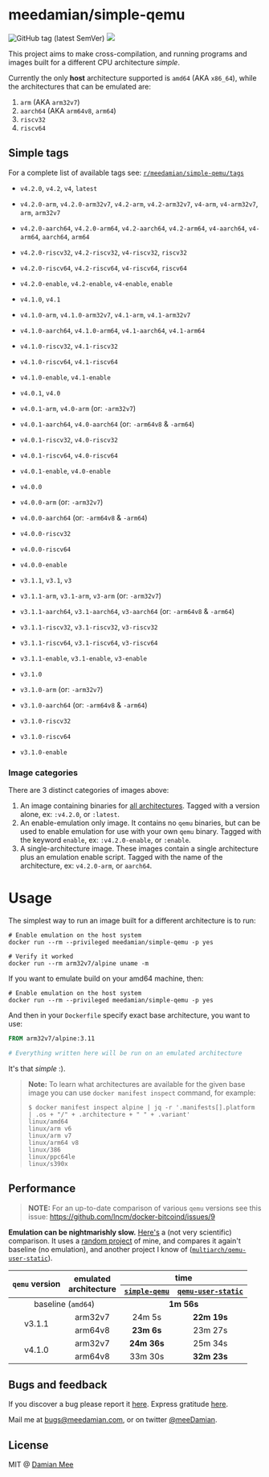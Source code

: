meedamian/simple-qemu
=====================

![GitHub tag (latest SemVer)](https://img.shields.io/github/v/tag/meeDamian/simple-qemu) ![](https://github.com/meeDamian/simple-qemu/workflows/Build%20%26%20deploy%20qemu%20on%20a%20git%20tag%20push/badge.svg)

This project aims to make cross-compilation, and running programs and images built for a different CPU architecture _simple_.

Currently the only **host** architecture supported is `amd64` (AKA `x86_64`), while the architectures that can be emulated are:

1. `arm` (AKA `arm32v7`)
1. `aarch64` (AKA `arm64v8`, `arm64`)
1. `riscv32`
1. `riscv64`


Simple tags
-----------

For a complete list of available tags see: [`r/meedamian/simple-qemu/tags`](https://hub.docker.com/r/meedamian/simple-qemu/tags)

* `v4.2.0`, `v4.2`, `v4`, `latest`
* `v4.2.0-arm`, `v4.2.0-arm32v7`, `v4.2-arm`, `v4.2-arm32v7`, `v4-arm`, `v4-arm32v7`, `arm`, `arm32v7`
* `v4.2.0-aarch64`, `v4.2.0-arm64`, `v4.2-aarch64`, `v4.2-arm64`, `v4-aarch64`, `v4-arm64`, `aarch64`, `arm64`
* `v4.2.0-riscv32`, `v4.2-riscv32`, `v4-riscv32`, `riscv32`
* `v4.2.0-riscv64`, `v4.2-riscv64`, `v4-riscv64`, `riscv64`
* `v4.2.0-enable`, `v4.2-enable`, `v4-enable`, `enable`


* `v4.1.0`, `v4.1`
* `v4.1.0-arm`, `v4.1.0-arm32v7`, `v4.1-arm`, `v4.1-arm32v7`
* `v4.1.0-aarch64`, `v4.1.0-arm64`, `v4.1-aarch64`, `v4.1-arm64`
* `v4.1.0-riscv32`, `v4.1-riscv32`
* `v4.1.0-riscv64`, `v4.1-riscv64`
* `v4.1.0-enable`, `v4.1-enable`


* `v4.0.1`, `v4.0`
* `v4.0.1-arm`, `v4.0-arm` (or: `-arm32v7`)
* `v4.0.1-aarch64`, `v4.0-aarch64` (or: `-arm64v8` & `-arm64`)
* `v4.0.1-riscv32`, `v4.0-riscv32`
* `v4.0.1-riscv64`, `v4.0-riscv64`
* `v4.0.1-enable`, `v4.0-enable`


* `v4.0.0`
* `v4.0.0-arm` (or: `-arm32v7`)
* `v4.0.0-aarch64` (or: `-arm64v8` & `-arm64`)
* `v4.0.0-riscv32`
* `v4.0.0-riscv64`
* `v4.0.0-enable`


* `v3.1.1`, `v3.1`, `v3`
* `v3.1.1-arm`, `v3.1-arm`, `v3-arm` (or: `-arm32v7`)
* `v3.1.1-aarch64`, `v3.1-aarch64`, `v3-aarch64` (or: `-arm64v8` & `-arm64`)
* `v3.1.1-riscv32`, `v3.1-riscv32`, `v3-riscv32`
* `v3.1.1-riscv64`, `v3.1-riscv64`, `v3-riscv64`
* `v3.1.1-enable`, `v3.1-enable`, `v3-enable`


* `v3.1.0`
* `v3.1.0-arm` (or: `-arm32v7`)
* `v3.1.0-aarch64` (or: `-arm64v8` & `-arm64`)
* `v3.1.0-riscv32`
* `v3.1.0-riscv64`
* `v3.1.0-enable`


### Image categories

There are 3 distinct categories of images above:

1. An image containing binaries for [all architectures].  Tagged with a version alone, ex: `:v4.2.0`, or `:latest`.
1. An enable-emulation only image.  It contains no `qemu` binaries, but can be used to enable emulation for use with your own `qemu` binary.  Tagged with the keyword `enable`, ex: `:v4.2.0-enable`, or `:enable`.
1. A single-architecture image.  These images contain a single architecture plus an emulation enable script.  Tagged with the name of the architecture, ex: `v4.2.0-arm`, or `aarch64`.

[all architectures]: ./built-architectures.txt


Usage
=====

The simplest way to run an image built for a different architecture is to run:

```shell script
# Enable emulation on the host system
docker run --rm --privileged meedamian/simple-qemu -p yes
 
# Verify it worked
docker run --rm arm32v7/alpine uname -m
```

If you want to emulate build on your amd64 machine, then:

```shell script
# Enable emulation on the host system
docker run --rm --privileged meedamian/simple-qemu -p yes
```

And then in your `Dockerfile` specify exact base architecture, you want to use:

```Dockerfile
FROM arm32v7/alpine:3.11

# Everything written here will be run on an emulated architecture
```

It's that _simple_ :).

> **Note:** To learn what architectures are available for the given base image you can use `docker manifest inspect` command, for example:
>
> ```shell script
> $ docker manifest inspect alpine | jq -r '.manifests[].platform | .os + "/" + .architecture + " " + .variant'
> linux/amd64
> linux/arm v6
> linux/arm v7
> linux/arm64 v8
> linux/386
> linux/ppc64le
> linux/s390x
>```


Performance
------------

> **NOTE:** For an up-to-date comparison of various `qemu` versions see this issue: https://github.com/lncm/docker-bitcoind/issues/9

**Emulation can be nightmarishly slow.**  [Here's] a (not very scientific) comparison.  It uses a [random project] of mine, and compares it again't baseline (no emulation), and another project I know of ([`multiarch/qemu-user-static`]).


<table>
    <thead>
    <tr>
        <th rowspan="2"><code>qemu</code> version</th>
        <th rowspan="2">emulated<br/>architecture</th>
        <th colspan="2">time</th>
    </tr>
    <tr>
        <th><a href="#meedamiansimple-qemu"><code>simple-qemu</code></a></th>
        <th><a href="https://github.com/multiarch/qemu-user-static"><code>qemu-user-static</code></a></th>
    </tr>
    </thead>
    <tbody align="center">
    <tr>
        <td colspan="2">baseline (<code>amd64</code>)</td>
        <td colspan="2"><b>1m 56s</b></td>
    </tr>
    <tr>
        <td rowspan="2">v3.1.1</td>
        <td>arm32v7</td>
        <td>24m 5s</td>
        <td><b>22m 19s</b></td>
    </tr>
    <tr>
        <td>arm64v8</td>
        <td><b>23m 6s</b></td>
        <td>23m 27s</td>
    </tr>
    <tr>
        <td rowspan="2">v4.1.0</td>
        <td>arm32v7</td>
        <td><b>24m 36s</b></td>
        <td>25m 34s</td>
    </tr>
    <tr>
        <td>arm64v8</td>
        <td>33m 30s</td>
        <td><b>32m 23s</b></td>
    </tr>
    </tbody>
</table>


[Here's]: https://github.com/meeDamian/docker-berkeleydb/commit/9e87d11314c2522726497f0c6059e61a31298e7f/checks
[`multiarch/qemu-user-static`]: https://github.com/multiarch/qemu-user-static
[random project]: https://github.com/lncm/docker-berkeleydb/


Bugs and feedback
------------------

If you discover a bug please report it [here](https://github.com/meeDamian/simple-qemu/issues/new).  Express gratitude [here](https://hodl.studio).

Mail me at bugs@meedamian.com, or on twitter [@meeDamian](http://twitter.com/meedamian).


License
--------

MIT @ [Damian Mee](https://meedamian.com)
